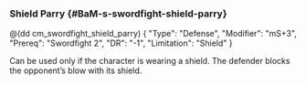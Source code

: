 ### Shield Parry {#BaM-s-swordfight-shield-parry}

@(dd cm_swordfight_shield_parry)
{ "Type": "Defense",
	"Modifier": "mS+3",
	"Prereq": "Swordfight 2",
	"DR": "-1",
	"Limitation": "Shield"
}

Can be used only if the character is wearing a shield. The defender blocks
the opponent’s blow with its shield.
